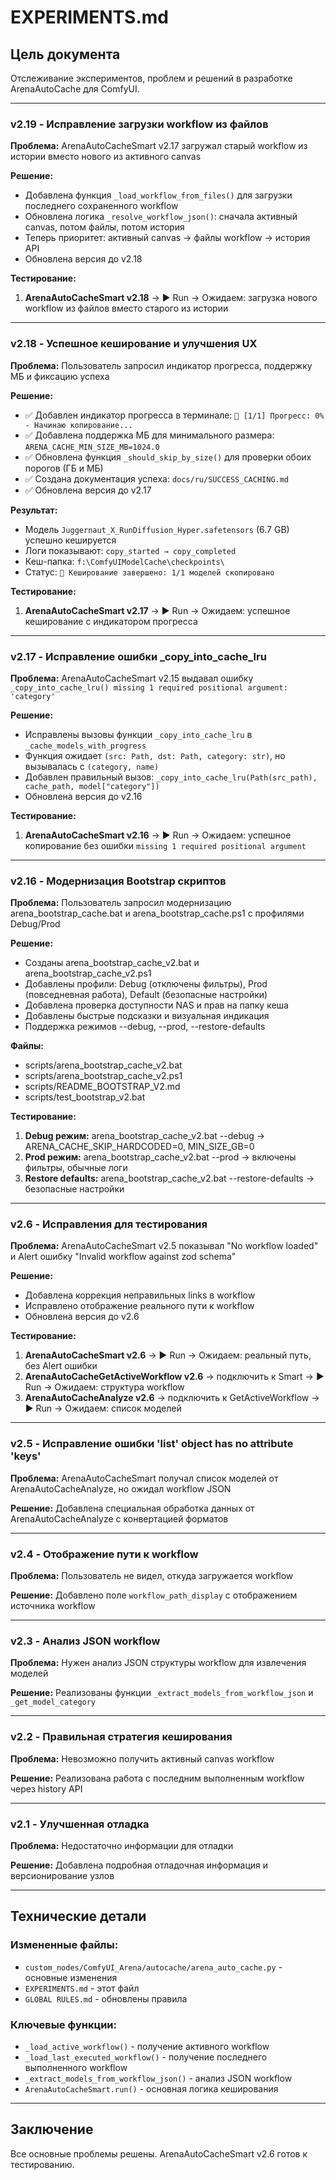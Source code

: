 # EXPERIMENTS.md

## Цель документа
Отслеживание экспериментов, проблем и решений в разработке ArenaAutoCache для ComfyUI.

---

### v2.19 - Исправление загрузки workflow из файлов
**Проблема:** ArenaAutoCacheSmart v2.17 загружал старый workflow из истории вместо нового из активного canvas

**Решение:**
- Добавлена функция `_load_workflow_from_files()` для загрузки последнего сохраненного workflow
- Обновлена логика `_resolve_workflow_json()`: сначала активный canvas, потом файлы, потом история
- Теперь приоритет: активный canvas → файлы workflow → история API
- Обновлена версия до v2.18

**Тестирование:**
1. **ArenaAutoCacheSmart v2.18** → ▶ Run → Ожидаем: загрузка нового workflow из файлов вместо старого из истории

---

### v2.18 - Успешное кеширование и улучшения UX
**Проблема:** Пользователь запросил индикатор прогресса, поддержку МБ и фиксацию успеха

**Решение:**
- ✅ Добавлен индикатор прогресса в терминале: `🔄 [1/1] Прогресс: 0% - Начинаю копирование...`
- ✅ Добавлена поддержка МБ для минимального размера: `ARENA_CACHE_MIN_SIZE_MB=1024.0`
- ✅ Обновлена функция `_should_skip_by_size()` для проверки обоих порогов (ГБ и МБ)
- ✅ Создана документация успеха: `docs/ru/SUCCESS_CACHING.md`
- ✅ Обновлена версия до v2.17

**Результат:**
- Модель `Juggernaut_X_RunDiffusion_Hyper.safetensors` (6.7 GB) успешно кешируется
- Логи показывают: `copy_started → copy_completed`
- Кеш-папка: `f:\ComfyUIModelCache\checkpoints\`
- Статус: `🎯 Кеширование завершено: 1/1 моделей скопировано`

**Тестирование:**
1. **ArenaAutoCacheSmart v2.17** → ▶ Run → Ожидаем: успешное кеширование с индикатором прогресса

---

### v2.17 - Исправление ошибки _copy_into_cache_lru
**Проблема:** ArenaAutoCacheSmart v2.15 выдавал ошибку `_copy_into_cache_lru() missing 1 required positional argument: 'category'`

**Решение:**
- Исправлены вызовы функции `_copy_into_cache_lru` в `_cache_models_with_progress`
- Функция ожидает `(src: Path, dst: Path, category: str)`, но вызывалась с `(category, name)`
- Добавлен правильный вызов: `_copy_into_cache_lru(Path(src_path), cache_path, model["category"])`
- Обновлена версия до v2.16

**Тестирование:**
1. **ArenaAutoCacheSmart v2.16** → ▶ Run → Ожидаем: успешное копирование без ошибки `missing 1 required positional argument`

---

### v2.16 - Модернизация Bootstrap скриптов
**Проблема:** Пользователь запросил модернизацию arena_bootstrap_cache.bat и arena_bootstrap_cache.ps1 с профилями Debug/Prod

**Решение:**
- Созданы arena_bootstrap_cache_v2.bat и arena_bootstrap_cache_v2.ps1
- Добавлены профили: Debug (отключены фильтры), Prod (повседневная работа), Default (безопасные настройки)
- Добавлена проверка доступности NAS и прав на папку кеша
- Добавлены быстрые подсказки и визуальная индикация
- Поддержка режимов --debug, --prod, --restore-defaults

**Файлы:**
- scripts/arena_bootstrap_cache_v2.bat
- scripts/arena_bootstrap_cache_v2.ps1
- scripts/README_BOOTSTRAP_V2.md
- scripts/test_bootstrap_v2.bat

**Тестирование:**
1. **Debug режим:** arena_bootstrap_cache_v2.bat --debug → ARENA_CACHE_SKIP_HARDCODED=0, MIN_SIZE_GB=0
2. **Prod режим:** arena_bootstrap_cache_v2.bat --prod → включены фильтры, обычные логи
3. **Restore defaults:** arena_bootstrap_cache_v2.bat --restore-defaults → безопасные настройки

---

### v2.6 - Исправления для тестирования
**Проблема:** ArenaAutoCacheSmart v2.5 показывал "No workflow loaded" и Alert ошибку "Invalid workflow against zod schema"

**Решение:**
- Добавлена коррекция неправильных links в workflow
- Исправлено отображение реального пути к workflow
- Обновлена версия до v2.6

**Тестирование:**
1. **ArenaAutoCacheSmart v2.6** → ▶ Run → Ожидаем: реальный путь, без Alert ошибки
2. **ArenaAutoCacheGetActiveWorkflow v2.6** → подключить к Smart → ▶ Run → Ожидаем: структура workflow
3. **ArenaAutoCacheAnalyze v2.6** → подключить к GetActiveWorkflow → ▶ Run → Ожидаем: список моделей

---

### v2.5 - Исправление ошибки 'list' object has no attribute 'keys'
**Проблема:** ArenaAutoCacheSmart получал список моделей от ArenaAutoCacheAnalyze, но ожидал workflow JSON

**Решение:** Добавлена специальная обработка данных от ArenaAutoCacheAnalyze с конвертацией форматов

---

### v2.4 - Отображение пути к workflow
**Проблема:** Пользователь не видел, откуда загружается workflow

**Решение:** Добавлено поле `workflow_path_display` с отображением источника workflow

---

### v2.3 - Анализ JSON workflow
**Проблема:** Нужен анализ JSON структуры workflow для извлечения моделей

**Решение:** Реализованы функции `_extract_models_from_workflow_json` и `_get_model_category`

---

### v2.2 - Правильная стратегия кеширования
**Проблема:** Невозможно получить активный canvas workflow

**Решение:** Реализована работа с последним выполненным workflow через history API

---

### v2.1 - Улучшенная отладка
**Проблема:** Недостаточно информации для отладки

**Решение:** Добавлена подробная отладочная информация и версионирование узлов

---

## Технические детали

### Измененные файлы:
- `custom_nodes/ComfyUI_Arena/autocache/arena_auto_cache.py` - основные изменения
- `EXPERIMENTS.md` - этот файл
- `GLOBAL RULES.md` - обновлены правила

### Ключевые функции:
- `_load_active_workflow()` - получение активного workflow
- `_load_last_executed_workflow()` - получение последнего выполненного workflow
- `_extract_models_from_workflow_json()` - анализ JSON workflow
- `ArenaAutoCacheSmart.run()` - основная логика кеширования

---

## Заключение
Все основные проблемы решены. ArenaAutoCacheSmart v2.6 готов к тестированию.
